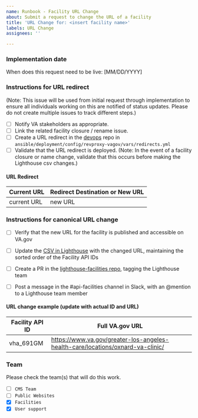 ```yaml
---
name: Runbook - Facility URL Change
about: Submit a request to change the URL of a facility
title: 'URL Change for: <insert facility name>'
labels: URL Change
assignees: ''

---
```

### Implementation date
When does this request need to be live:
[MM/DD/YYYY]

### Instructions for URL redirect
(Note: This issue will be used from initial request through implementation to ensure all individuals working on this are notified of status updates.  Please do not create multiple issues to track different steps.)
- [ ] Notify VA stakeholders as appropriate.
- [ ] Link the related facility closure / rename issue.
- [ ] Create a URL redirect in the [devops](https://github.com/department-of-veterans-affairs/devops) repo in `ansible/deployment/config/revproxy-vagov/vars/redirects.yml`
- [ ]  Validate that the URL redirect is deployed. (Note: In the event of a facility closure or name change,  validate that this occurs before making the Lighthouse csv changes.)

#### URL Redirect
| Current URL  |  Redirect Destination or New URL |
| ---  |  --- |
| current URL | new URL |

### Instructions for canonical URL change
- [ ] Verify that the new URL for the facility is published and accessible on VA.gov
- [ ] Update the [CSV in Lighthouse](https://github.com/department-of-veterans-affairs/lighthouse-facilities/blob/master/facilities/src/main/resources/websites.csv) with the changed URL, maintaining the sorted order of the Facility API IDs
- [ ] Create a PR in the [lighthouse-facilities repo](https://github.com/department-of-veterans-affairs/lighthouse-facilities), tagging the Lighthouse team
- [ ] Post a message in the #api-facilities channel in Slack, with an @mention to a Lighthouse team member


#### URL change example (update with actual ID and URL)
| Facility API ID  |  Full VA.gov URL |
| ---  |  --- |
| vha_691GM | https://www.va.gov/greater-los-angeles-health-care/locations/oxnard-va-clinic/ |


### Team
Please check the team(s) that will do this work.

- [ ] `CMS Team`
- [ ] `Public Websites`
- [x] `Facilities`
- [x] `User support`
